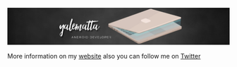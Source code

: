 ![Layale Matta](https://github.com/yalematta/yalematta/blob/master/banner.jpg)

More information on my [website](https://yalematta.dev) also you can follow me on [Twitter](https://twitter.com/yalematta)

<!--
**yalematta/yalematta** is a ✨ _special_ ✨ repository because its `README.md` (this file) appears on your GitHub profile.

Here are some ideas to get you started:

- 🔭 I’m currently working on ...
- 🌱 I’m currently learning ...
- 👯 I’m looking to collaborate on ...
- 🤔 I’m looking for help with ...
- 💬 Ask me about ...
- 📫 How to reach me: ...
- 😄 Pronouns: ...
- ⚡ Fun fact: ...
-->
